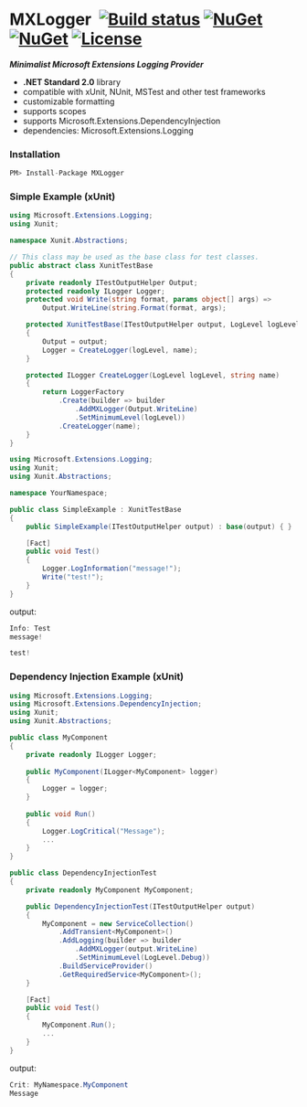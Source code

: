 # MXLogger&nbsp;&nbsp;[![Build status](https://ci.appveyor.com/api/projects/status/e51gaj9271kvpwhc?svg=true)](https://ci.appveyor.com/project/dshe/mxlogger) [![NuGet](https://img.shields.io/nuget/vpre/MXLogger.svg)](https://www.nuget.org/packages/MXLogger/) [![NuGet](https://img.shields.io/nuget/dt/MXLogger?color=orange)](https://www.nuget.org/packages/MXLogger/) [![License](https://img.shields.io/badge/license-Apache%202.0-7755BB.svg)](https://opensource.org/licenses/Apache-2.0)

***Minimalist Microsoft Extensions Logging Provider***
- **.NET Standard 2.0** library
- compatible with xUnit, NUnit, MSTest and other test frameworks
- customizable formatting
- supports scopes
- supports Microsoft.Extensions.DependencyInjection
- dependencies: Microsoft.Extensions.Logging

### Installation ###
```csharp
PM> Install-Package MXLogger
```
### Simple Example (xUnit) ###
```csharp
using Microsoft.Extensions.Logging;
using Xunit;

namespace Xunit.Abstractions;

// This class may be used as the base class for test classes.
public abstract class XunitTestBase
{
    private readonly ITestOutputHelper Output;
    protected readonly ILogger Logger;
    protected void Write(string format, params object[] args) =>
        Output.WriteLine(string.Format(format, args);

    protected XunitTestBase(ITestOutputHelper output, LogLevel logLevel = LogLevel.Debug, string name = "Test")
    {
        Output = output;
        Logger = CreateLogger(logLevel, name);
    }

    protected ILogger CreateLogger(LogLevel logLevel, string name)
    {
        return LoggerFactory
            .Create(builder => builder
                .AddMXLogger(Output.WriteLine)
                .SetMinimumLevel(logLevel))
            .CreateLogger(name);
    }
}
```
```csharp
using Microsoft.Extensions.Logging;
using Xunit;
using Xunit.Abstractions;

namespace YourNamespace;

public class SimpleExample : XunitTestBase
{
    public SimpleExample(ITestOutputHelper output) : base(output) { }

    [Fact]
    public void Test()
    {
        Logger.LogInformation("message!");
        Write("test!");
    }
}
```
output:
```csharp
Info: Test
message!

test!
```
### Dependency Injection Example (xUnit) ###
```csharp
using Microsoft.Extensions.Logging;
using Microsoft.Extensions.DependencyInjection;
using Xunit;
using Xunit.Abstractions;

public class MyComponent
{
    private readonly ILogger Logger;
    
    public MyComponent(ILogger<MyComponent> logger)
    {
        Logger = logger;
    }
    
    public void Run()
    {
        Logger.LogCritical("Message");
        ...
    }    
}

public class DependencyInjectionTest
{
    private readonly MyComponent MyComponent;

    public DependencyInjectionTest(ITestOutputHelper output)
    {
        MyComponent = new ServiceCollection()
            .AddTransient<MyComponent>()
            .AddLogging(builder => builder
                .AddMXLogger(output.WriteLine)
                .SetMinimumLevel(LogLevel.Debug))
            .BuildServiceProvider()
            .GetRequiredService<MyComponent>();
    }

    [Fact]
    public void Test()
    {
        MyComponent.Run();
        ...
    }
}
```
output:
```csharp
Crit: MyNamespace.MyComponent
Message
```
